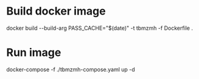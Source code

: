 # Build docker image
docker build --build-arg PASS_CACHE="$(date)" -t tbmzmh -f Dockerfile .

# Run image
docker-compose -f ./tbmzmh-compose.yaml up -d
